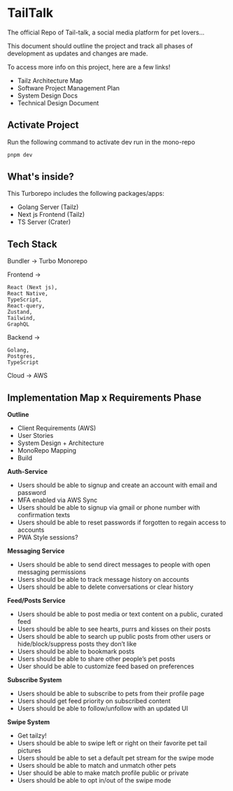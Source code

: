 # TailTalk

The official Repo of Tail-talk, a social media platform for pet lovers...

This document should outline the project and track all phases of development as updates and changes are made.

To access more info on this project, here are a few links!

- Tailz Architecture Map
- Software Project Management Plan
- System Design Docs
- Technical Design Document

## Activate Project

Run the following command to activate dev run in the mono-repo

```sh
pnpm dev
```

## What's inside?

This Turborepo includes the following packages/apps:
- Golang Server (Tailz)
- Next js Frontend (Tailz)
- TS Server (Crater)


## Tech Stack 

Bundler → Turbo Monorepo

Frontend → 
```
React (Next js),
React Native,
TypeScript,
React-query,
Zustand,
Tailwind,
GraphQL

```

Backend → 
```
Golang,
Postgres,
TypeScript
```

Cloud → AWS


## Implementation Map x Requirements Phase

**Outline**

- Client Requirements (AWS)
- User Stories
- System Design + Architecture
- MonoRepo Mapping
- Build

**Auth-Service**

- Users should be able to signup and create an account with email and password
- MFA enabled via AWS Sync
- Users should be able to signup via gmail or phone number with confirmation texts
- Users should be able to reset passwords if forgotten to regain access to accounts
- PWA Style sessions?

**Messaging Service**

- Users should be able to send direct messages to people with open messaging permissions
- Users should be able to track message history on accounts
- Users should be able to delete conversations or clear history

**Feed/Posts Service**

- Users should be able to post media or text content on a public, curated feed
- Users should be able to see hearts, purrs and kisses on their posts
- Users should be able to search up public posts from other users or hide/block/suppress posts they don’t like
- Users should be able to bookmark posts
- Users should be able to share other people’s pet posts
- User should be able to customize feed based on preferences

**Subscribe System**

- Users should be able to subscribe to pets from their profile page
- Users should get feed priority on subscribed content
- Users should be able to follow/unfollow with an updated UI

**Swipe System**

- Get tailzy!
- Users should be able to swipe left or right on their favorite pet tail pictures
- Users should be able to set a default pet stream for the swipe mode
- Users should be able to match and unmatch other pets
- User should be able to make match profile public or private
- Users should be able to opt in/out of the swipe mode
